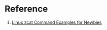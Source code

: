 # Reference

1. [Linux zcat Command Examples for Newbies](https://www.tecmint.com/linux-zcat-command-examples/)

